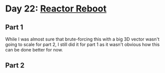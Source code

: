 # Day 22: [Reactor Reboot](https://adventofcode.com/2021/day/22)

## Part 1

While I was almost sure that brute-forcing this with a big 3D vector wasn't going to scale for part 2, I still did it for part 1 as it wasn't obvious how this can be done better for now.

## Part 2


